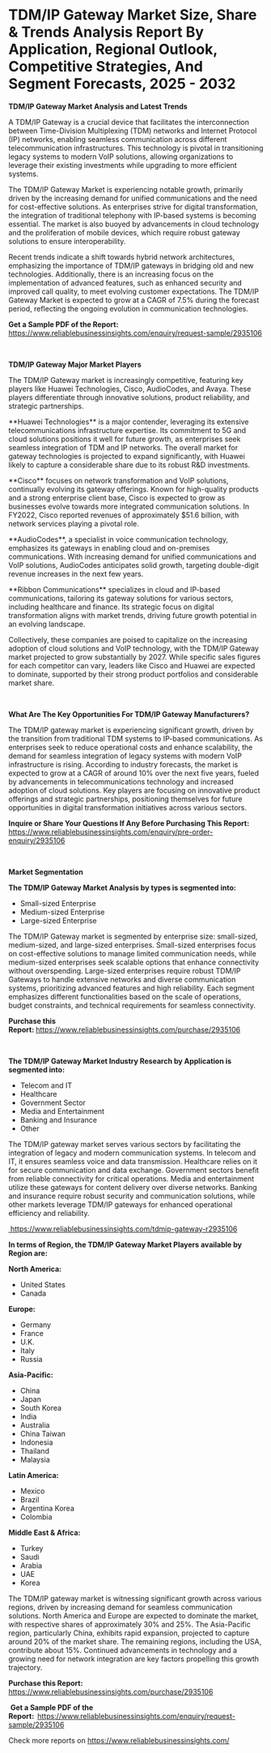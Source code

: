 <p><h1>TDM/IP Gateway Market Size, Share & Trends Analysis Report By Application, Regional Outlook, Competitive Strategies, And Segment Forecasts, 2025 - 2032</h1></p><p><strong>TDM/IP Gateway Market Analysis and Latest Trends</strong></p>
<p><p>A TDM/IP Gateway is a crucial device that facilitates the interconnection between Time-Division Multiplexing (TDM) networks and Internet Protocol (IP) networks, enabling seamless communication across different telecommunication infrastructures. This technology is pivotal in transitioning legacy systems to modern VoIP solutions, allowing organizations to leverage their existing investments while upgrading to more efficient systems.</p><p>The TDM/IP Gateway Market is experiencing notable growth, primarily driven by the increasing demand for unified communications and the need for cost-effective solutions. As enterprises strive for digital transformation, the integration of traditional telephony with IP-based systems is becoming essential. The market is also buoyed by advancements in cloud technology and the proliferation of mobile devices, which require robust gateway solutions to ensure interoperability.</p><p>Recent trends indicate a shift towards hybrid network architectures, emphasizing the importance of TDM/IP gateways in bridging old and new technologies. Additionally, there is an increasing focus on the implementation of advanced features, such as enhanced security and improved call quality, to meet evolving customer expectations. The TDM/IP Gateway Market is expected to grow at a CAGR of 7.5% during the forecast period, reflecting the ongoing evolution in communication technologies.</p></p>
<p><strong>Get a Sample PDF of the Report:&nbsp;</strong> <a href="https://www.reliablebusinessinsights.com/enquiry/request-sample/2935106?utm_campaign=3314&utm_medium=2&utm_source=Github&utm_content=ia&utm_term=14032025&utm_id=tdmip-gateway">https://www.reliablebusinessinsights.com/enquiry/request-sample/2935106</a></p>
<p>&nbsp;</p>
<p><strong>TDM/IP Gateway Major Market Players</strong></p>
<p><p>The TDM/IP Gateway market is increasingly competitive, featuring key players like Huawei Technologies, Cisco, AudioCodes, and Avaya. These players differentiate through innovative solutions, product reliability, and strategic partnerships.</p><p>**Huawei Technologies** is a major contender, leveraging its extensive telecommunications infrastructure expertise. Its commitment to 5G and cloud solutions positions it well for future growth, as enterprises seek seamless integration of TDM and IP networks. The overall market for gateway technologies is projected to expand significantly, with Huawei likely to capture a considerable share due to its robust R&D investments.</p><p>**Cisco** focuses on network transformation and VoIP solutions, continually evolving its gateway offerings. Known for high-quality products and a strong enterprise client base, Cisco is expected to grow as businesses evolve towards more integrated communication solutions. In FY2022, Cisco reported revenues of approximately $51.6 billion, with network services playing a pivotal role.</p><p>**AudioCodes**, a specialist in voice communication technology, emphasizes its gateways in enabling cloud and on-premises communications. With increasing demand for unified communications and VoIP solutions, AudioCodes anticipates solid growth, targeting double-digit revenue increases in the next few years.</p><p>**Ribbon Communications** specializes in cloud and IP-based communications, tailoring its gateway solutions for various sectors, including healthcare and finance. Its strategic focus on digital transformation aligns with market trends, driving future growth potential in an evolving landscape.</p><p>Collectively, these companies are poised to capitalize on the increasing adoption of cloud solutions and VoIP technology, with the TDM/IP Gateway market projected to grow substantially by 2027. While specific sales figures for each competitor can vary, leaders like Cisco and Huawei are expected to dominate, supported by their strong product portfolios and considerable market share.</p></p>
<p>&nbsp;</p>
<p><strong>What Are The Key Opportunities For TDM/IP Gateway Manufacturers?</strong></p>
<p><p>The TDM/IP gateway market is experiencing significant growth, driven by the transition from traditional TDM systems to IP-based communications. As enterprises seek to reduce operational costs and enhance scalability, the demand for seamless integration of legacy systems with modern VoIP infrastructure is rising. According to industry forecasts, the market is expected to grow at a CAGR of around 10% over the next five years, fueled by advancements in telecommunications technology and increased adoption of cloud solutions. Key players are focusing on innovative product offerings and strategic partnerships, positioning themselves for future opportunities in digital transformation initiatives across various sectors.</p></p>
<p><strong>Inquire or Share Your Questions If Any Before Purchasing This Report:</strong> <a href="https://www.reliablebusinessinsights.com/enquiry/pre-order-enquiry/2935106?utm_campaign=3314&utm_medium=2&utm_source=Github&utm_content=ia&utm_term=14032025&utm_id=tdmip-gateway">https://www.reliablebusinessinsights.com/enquiry/pre-order-enquiry/2935106</a></p>
<p>&nbsp;</p>
<p><strong>Market Segmentation</strong></p>
<p><strong>The TDM/IP Gateway Market Analysis by types is segmented into:</strong></p>
<p><ul><li>Small-sized Enterprise</li><li>Medium-sized Enterprise</li><li>Large-sized Enterprise</li></ul></p>
<p><p>The TDM/IP Gateway market is segmented by enterprise size: small-sized, medium-sized, and large-sized enterprises. Small-sized enterprises focus on cost-effective solutions to manage limited communication needs, while medium-sized enterprises seek scalable options that enhance connectivity without overspending. Large-sized enterprises require robust TDM/IP Gateways to handle extensive networks and diverse communication systems, prioritizing advanced features and high reliability. Each segment emphasizes different functionalities based on the scale of operations, budget constraints, and technical requirements for seamless connectivity.</p></p>
<p><strong>Purchase this Report:&nbsp;</strong><a href="https://www.reliablebusinessinsights.com/purchase/2935106?utm_campaign=3314&utm_medium=2&utm_source=Github&utm_content=ia&utm_term=14032025&utm_id=tdmip-gateway">https://www.reliablebusinessinsights.com/purchase/2935106</a></p>
<p>&nbsp;</p>
<p><strong>The TDM/IP Gateway Market Industry Research by Application is segmented into:</strong></p>
<p><ul><li>Telecom and IT</li><li>Healthcare</li><li>Government Sector</li><li>Media and Entertainment</li><li>Banking and Insurance</li><li>Other</li></ul></p>
<p><p>The TDM/IP gateway market serves various sectors by facilitating the integration of legacy and modern communication systems. In telecom and IT, it ensures seamless voice and data transmission. Healthcare relies on it for secure communication and data exchange. Government sectors benefit from reliable connectivity for critical operations. Media and entertainment utilize these gateways for content delivery over diverse networks. Banking and insurance require robust security and communication solutions, while other markets leverage TDM/IP gateways for enhanced operational efficiency and reliability.</p></p>
<p><a href="https://www.reliablebusinessinsights.com/tdmip-gateway-r2935106?utm_campaign=3314&utm_medium=2&utm_source=Github&utm_content=ia&utm_term=14032025&utm_id=tdmip-gateway">&nbsp;https://www.reliablebusinessinsights.com/tdmip-gateway-r2935106</a></p>
<p><strong>In terms of Region, the TDM/IP Gateway Market Players available by Region are:</strong></p>
<p>
    <p> <strong> North America: </strong>
        <ul>
            <li>United States</li>
            <li>Canada</li>
        </ul>
        </p> 
    <p> <strong> Europe: </strong>
        <ul>
            <li>Germany</li>
            <li>France</li>
            <li>U.K.</li>
            <li>Italy</li>
            <li>Russia</li>
        </ul>
        </p> 
    <p> <strong> Asia-Pacific: </strong>
        <ul>
            <li>China</li>
            <li>Japan</li>
            <li>South Korea</li>
            <li>India</li>
            <li>Australia</li>
            <li>China Taiwan</li>
            <li>Indonesia</li>
            <li>Thailand</li>
            <li>Malaysia</li>
        </ul>
        </p> 
    <p> <strong> Latin America: </strong>
        <ul>
            <li>Mexico</li>
            <li>Brazil</li>
            <li>Argentina Korea</li>
            <li>Colombia</li>
        </ul>
        </p> 
    <p> <strong> Middle East & Africa: </strong>
        <ul>
            <li>Turkey</li>
            <li>Saudi</li>
            <li>Arabia</li>
            <li>UAE</li>
            <li>Korea</li>
        </ul>
    </p>
    </p>
<p><p>The TDM/IP gateway market is witnessing significant growth across various regions, driven by increasing demand for seamless communication solutions. North America and Europe are expected to dominate the market, with respective shares of approximately 30% and 25%. The Asia-Pacific region, particularly China, exhibits rapid expansion, projected to capture around 20% of the market share. The remaining regions, including the USA, contribute about 15%. Continued advancements in technology and a growing need for network integration are key factors propelling this growth trajectory.</p></p>
<p><strong>Purchase this Report: </strong><a href="https://www.reliablebusinessinsights.com/purchase/2935106?utm_campaign=3314&utm_medium=2&utm_source=Github&utm_content=ia&utm_term=14032025&utm_id=tdmip-gateway">https://www.reliablebusinessinsights.com/purchase/2935106</a></p>
<p>&nbsp;<strong>Get a Sample PDF of the Report:&nbsp;&nbsp;</strong><a href="https://www.reliablebusinessinsights.com/enquiry/request-sample/2935106?utm_campaign=3314&utm_medium=2&utm_source=Github&utm_content=ia&utm_term=14032025&utm_id=tdmip-gateway">https://www.reliablebusinessinsights.com/enquiry/request-sample/2935106</a></p>
<p><strong></strong></p>
<p>Check more reports on <a href="https://www.reliablebusinessinsights.com/?utm_campaign=3314&utm_medium=2&utm_source=Github&utm_content=ia&utm_term=14032025&utm_id=tdmip-gateway">https://www.reliablebusinessinsights.com/</a></p>